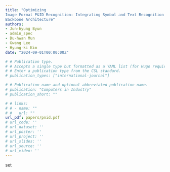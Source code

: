 ```yaml
---
title: "Optimizing
Image Format P&ID Recognition: Integrating Symbol and Text Recognition with a Single
Backbone Architecture"
authors:
- Jun-hyung Byun
- admin_spec
- Du-hwan Mun
- Gwang Lee
- Hyung-ki Kim
date: "2024-09-01T00:00:00Z"

# # Publication type.
# # Accepts a single type but formatted as a YAML list (for Hugo requirements).
# # Enter a publication type from the CSL standard.
# publication_types: ["international-journal"]

# # Publication name and optional abbreviated publication name.
# publication: "Computers in Industry"
# publication_short: ""

# # links:
# # - name: ""
# #   url: ""
url_pdf: papers/pnid.pdf
# url_code: ''
# url_dataset: ''
# url_poster: ''
# url_project: ''
# url_slides: ''
# url_source: ''
# url_video: ''
---
```


set